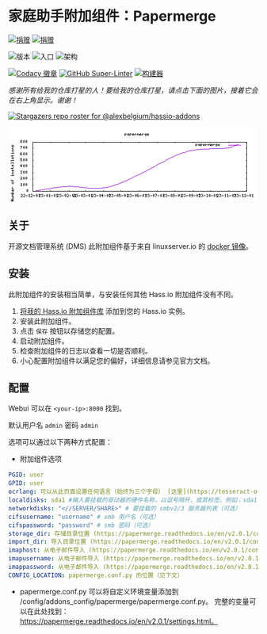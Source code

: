 # 家庭助手附加组件：Papermerge

[![捐赠][donation-badge]](https://www.buymeacoffee.com/alexbelgium)
[![捐赠][paypal-badge]](https://www.paypal.com/donate/?hosted_button_id=DZFULJZTP3UQA)

![版本](https://img.shields.io/badge/dynamic/json?label=Version&query=%24.version&url=https%3A%2F%2Fraw.githubusercontent.com%2Falexbelgium%2Fhassio-addons%2Fmaster%2Fpapermerge%2Fconfig.json)
![入口](https://img.shields.io/badge/dynamic/json?label=Ingress&query=%24.ingress&url=https%3A%2F%2Fraw.githubusercontent.com%2Falexbelgium%2Fhassio-addons%2Fmaster%2Fpapermerge%2Fconfig.json)
![架构](https://img.shields.io/badge/dynamic/json?color=success&label=Arch&query=%24.arch&url=https%3A%2F%2Fraw.githubusercontent.com%2Falexbelgium%2Fhassio-addons%2Fmaster%2Fpapermerge%2Fconfig.json)

[![Codacy 徽章](https://app.codacy.com/project/badge/Grade/9c6cf10bdbba45ecb202d7f579b5be0e)](https://www.codacy.com/gh/alexbelgium/hassio-addons/dashboard?utm_source=github.com&utm_medium=referral&utm_content=alexbelgium/hassio-addons&utm_campaign=Badge_Grade)
[![GitHub Super-Linter](https://img.shields.io/github/actions/workflow/status/alexbelgium/hassio-addons/weekly-supelinter.yaml?label=Lint%20code%20base)](https://github.com/alexbelgium/hassio-addons/actions/workflows/weekly-supelinter.yaml)
[![构建器](https://img.shields.io/github/actions/workflow/status/alexbelgium/hassio-addons/onpush_builder.yaml?label=Builder)](https://github.com/alexbelgium/hassio-addons/actions/workflows/onpush_builder.yaml)

[donation-badge]: https://img.shields.io/badge/Buy%20me%20a%20coffee%20(no%20paypal)-%23d32f2f?logo=buy-me-a-coffee&style=flat&logoColor=white
[paypal-badge]: https://img.shields.io/badge/Buy%20me%20a%20coffee%20with%20Paypal-0070BA?logo=paypal&style=flat&logoColor=white

_感谢所有给我的仓库打星的人！要给我的仓库打星，请点击下面的图片，接着它会在右上角显示。谢谢！_

[![Stargazers repo roster for @alexbelgium/hassio-addons](https://raw.githubusercontent.com/alexbelgium/hassio-addons/master/.github/stars2.svg)](https://github.com/alexbelgium/hassio-addons/stargazers)

![下载演变](https://raw.githubusercontent.com/alexbelgium/hassio-addons/master/papermerge/stats.png)

## 关于

开源文档管理系统 (DMS)
此附加组件基于来自 linuxserver.io 的 [docker 镜像](https://hub.docker.com/r/linuxserver/papermerge)。

## 安装

此附加组件的安装相当简单，与安装任何其他 Hass.io 附加组件没有不同。

1. [将我的 Hass.io 附加组件库][repository] 添加到您的 Hass.io 实例。
1. 安装此附加组件。
1. 点击 `保存` 按钮以存储您的配置。
1. 启动附加组件。
1. 检查附加组件的日志以查看一切是否顺利。
1. 小心配置附加组件以满足您的偏好，详细信息请参见官方文档。

## 配置

Webui 可以在 `<your-ip>:8000` 找到。

默认用户名 `admin` 密码 `admin`

选项可以通过以下两种方式配置：

- 附加组件选项

```yaml
PGID: user
GPID: user
ocrlang: 可以从此页面设置任何语言（始终为三个字母） [这里](https://tesseract-ocr.github.io/tessdoc/Data-Files#data-files-for-version-400-november-29-2016)。
localdisks: sda1 #输入要挂载的驱动器的硬件名称，以逗号隔开，或其标签。例如：sda1, sdb1, MYNAS...
networkdisks: "<//SERVER/SHARE>" # 要挂载的 smbv2/3 服务器列表（可选）
cifsusername: "username" # smb 用户名（可选）
cifspassword: "password" # smb 密码（可选）
storage_dir: 存储目录位置 (https://papermerge.readthedocs.io/en/v2.0.1/consumption.html)
import_dir: 导入目录位置 (https://papermerge.readthedocs.io/en/v2.0.1/consumption.html)
imaphost: 从电子邮件导入 (https://papermerge.readthedocs.io/en/v2.0.1/consumption.html#imap-email)
imapusername: 从电子邮件导入 (https://papermerge.readthedocs.io/en/v2.0.1/consumption.html#imap-email)
imappassword: 从电子邮件导入 (https://papermerge.readthedocs.io/en/v2.0.1/consumption.html#imap-email)
CONFIG_LOCATION: papermerge.conf.py 的位置（见下文）
```

- papermerge.conf.py
  可以将自定义环境变量添加到 /config/addons_config/papermerge/papermerge.conf.py。
  完整的变量可以在此处找到： https://papermerge.readthedocs.io/en/v2.0.1/settings.html。

[repository]: https://github.com/alexbelgium/hassio-addons